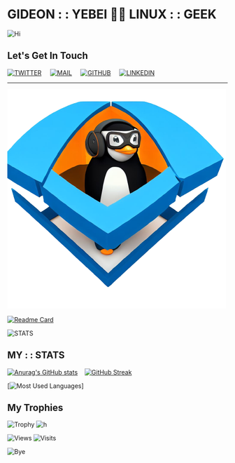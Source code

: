 # GIDEON : : YEBEI 🧑‍💻 LINUX : : GEEK

![Hi](https://readme-typing-svg.herokuapp.com?font=Orbitron&size=40&color=%2379A500&height=67&duration=3000&center=true&lines=%F0%9F%85%B6%F0%9F%86%81%F0%9F%85%B4%F0%9F%85%B4%F0%9F%86%83%F0%9F%85%B8%F0%9F%85%BD%F0%9F%85%B6%F0%9F%86%82)

## Let's Get In Touch

[![TWITTER](https://img.shields.io/badge/twitter-%231DA1F2.svg?&style=for-the-badge&logo=twitter&logoColor=black)](https://twitter.com/GideonYebei) &nbsp;&nbsp;&nbsp;
[![MAIL](https://img.shields.io/badge/Gmail-D14836?style=for-the-badge&logo=gmail&logoColor=red)](mailto:hk-axl-coder@proton.me) &nbsp;&nbsp;&nbsp;
[![GITHUB](https://img.shields.io/badge/GitHub-100000?style=for-the-badge&logo=github&logoColor=blue)](https://github.com/Gideon-Yebei) &nbsp;&nbsp;&nbsp;
[![LINKEDIN](https://img.shields.io/badge/linkedin-%230077B5.svg?&style=for-the-badge&logo=linkedin&logoColor=white)](https://www.linkedin.com/in/gideon-yebei-9285572a4/)

---

![LINUX : : GEEK](https://github.com/Gideon-Yebei/Gideon-Yebei/blob/main/linux.png)

[![Readme Card](https://github-readme-stats.vercel.app/api/pin/?username=Gideon-Yebei&theme=transparent&repo=MongoDB-JAVA-CLUB-SYSTEM)](https://github.com/Gideon-Yebei/github-readme-stats)

![STATS](https://i.imgur.com/YCw47Dm.gif)

## MY : : STATS

<!--https://github.com/anuraghazra/github-readme-stats-->
<!--https://github.com/denvercoder1/github-readme-streak-stats-->
[![Anurag's GitHub stats](https://github-readme-stats.vercel.app/api?username=Gideon-Yebei&theme=transparent&show_icons=true&show=reviews,discussions_started,discussions_answered,prs_merged,prs_merged_percentage)](https://github.com/Gideon-Yebei/github-readme-stats)  &nbsp;&nbsp;
[![GitHub Streak](https://streak-stats.demolab.com/?user=Gideon-Yebei&theme=transparent&currStreakNum=2FD3EB&fire=pink&sideLabels=F00&date_format=[Y.]n.j)](https://git.io/streak-stats)

[![Most Used Languages](https://camo.githubusercontent.com/14ae1b49b861837c7787f8ba19b5b7349d160bdbc0b90f2184b60789449077f1/68747470733a2f2f6769746875622d726561646d652d73746174732d7472696e69622e76657263656c2e6170702f6170692f746f702d6c616e67732f3f757365726e616d653d7472696e6962267468656d653d6d65726b6f266c61796f75743d636f6d7061637426626f726465725f636f6c6f723d633966663030266c616e67735f636f756e743d36)]

<!--🏆TROPHYGIF-->
<!--![Trophy](https://media.tenor.com/0ENB5HuTH0gAAAAi/trophy-beker.gif)-->

## My Trophies
<!--🏆TROPHY / 🌐WEBSITE: https://github.com/ryo-ma/github-profile-trophy -->
![Trophy](https://github-profile-trophy.vercel.app/?username=Gideon-Yebei&theme=transparent&no-bg=true&no-frame=true&row=1&column=4&title=MultiLanguage,Commits,Followers,PullRequest)
![h](https://github-profile-trophy.vercel.app/?username=Gideon-Yebei&theme=transparent&text_color=434c22&no-bg=true&no-frame=true&row=1&column=4&title=Repositories,Issues,Organizations,Stars)

![Views](https://komarev.com/ghpvc/?username=Gideon-Yebei&style=plastic&label=Views)
![Visits](https://badges.pufler.dev/visits/Gideon-Yebei/Gideon-Yebei?color=black&logo=github)

![Bye](https://raw.githubusercontent.com/trinib/trinib/a5f17399d881c5651a89bfe4a621014b08346cf0/images/marquee.svg)
